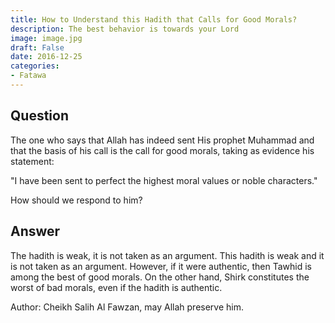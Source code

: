 ```yaml
---
title: How to Understand this Hadith that Calls for Good Morals?
description: The best behavior is towards your Lord
image: image.jpg
draft: False
date: 2016-12-25
categories:
- Fatawa
---
```


## Question

The one who says that Allah has indeed sent His prophet Muhammad and that the basis of his
call is the call for good morals, taking as evidence his statement:

"I have been sent to perfect the highest moral values or noble characters."

How should we respond to him?

## Answer

The hadith is weak, it is not taken as an argument. This hadith is weak and it is not
taken as an argument. However, if it were authentic, then Tawhid is among the best of good
morals. On the other hand, Shirk constitutes the worst of bad morals, even if the hadith
is authentic.

Author: Cheikh Salih Al Fawzan, may Allah preserve him.